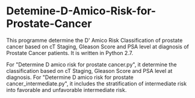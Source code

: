 # Detemine-D-Amico-Risk-for-Prostate-Cancer

This programme determine the D' Amico Risk Classification of prostate cancer based on cT Staging, Gleason Score and PSA level at diagnosis
of Prostate Cancer patients. It is written in Python 2.7.

For "Determine D amico risk for prostate cancer.py", it determine the classification based on cT Staging, Gleason Score and PSA level at diagnosis. For "Determine D amico risk for prostate cancer_intermediate.py", it includes the stratification of intermediate risk into favorable and unfavorable intermediate risk. 
